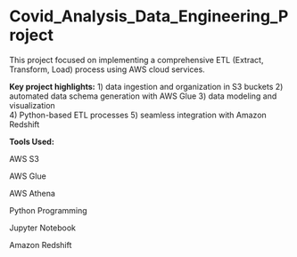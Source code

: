 # Covid_Analysis_Data_Engineering_Project

This project focused on implementing a comprehensive ETL (Extract, Transform, Load) process using AWS cloud services. 

**Key project highlights:**   1) data ingestion and organization in S3 buckets                         2) automated data schema generation with AWS Glue                 3) data modeling and visualization          
           4) Python-based ETL processes                                              5) seamless integration with Amazon Redshift
                              

                              


**Tools Used:**

AWS S3

AWS Glue

AWS Athena

Python Programming 

Jupyter Notebook

Amazon Redshift
